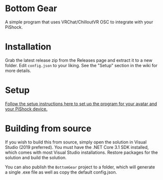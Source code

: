 # Bottom Gear
A simple program that uses VRChat/ChilloutVR OSC to integrate with your PiShock.

# Installation
Grab the latest release zip from the Releases page and extract it to a new folder. Edit `config.json` to your liking. See the "Setup" section in the wiki for more details.

# Setup
[Follow the setup instructions here to set up the program for your avatar and your PiShock device.](https://github.com/morerokk/BottomGear/wiki/Setup)

# Building from source
If you wish to build this from source, simply open the solution in Visual Studio (2019 preferred). You must have the .NET Core 3.1 SDK installed, which comes with most Visual Studio installations. Restore packages for the solution and build the solution.

You can also publish the `BottomGear` project to a folder, which will generate a single .exe file as well as copy the default config.json.
